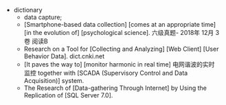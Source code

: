 - dictionary 
    - data capture; 
    - [Smartphone-based data collection] [comes at an appropriate time] [in the evolution of] [psychological science]. 六级真题- 2018年 12月 3卷 阅读B
    - Research on a Tool for [Collecting and Analyzing] [Web Client] [User Behavior Data]. dict.cnki.net
    - [It paves the way to] [monitor harmonic in real time] 电网谐波的实时监控 together with [SCADA (Supervisory Control and Data Acquisition)] system. 
    - The Research of [Data-gathering Through Internet] by Using the Replication of [SQL Server 7.0].
